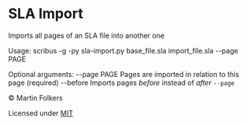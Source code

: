 # SLA Import

Imports all pages of an SLA file into another one

Usage:
scribus -g -py sla-import.py base_file.sla import_file.sla --page PAGE

Optional arguments:
  --page PAGE  Pages are imported in relation to this page (required)
  --before     Imports pages *before* instead of *after* `--page`

:copyright: Martin Folkers

Licensed under [MIT](https://opensource.org/licenses/MIT)

